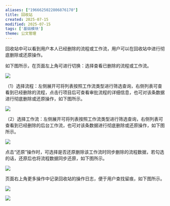 ```yaml
---
aliases: ["1966625022806876170"]
title: 回收站
created: 2025-07-15
modified: 2025-07-15
tags: ['基础模块']
theme: 公文管理
---
```


回收站中可以看到用户本人已经删除的流程或工作流，用户可以在回收站中进行彻底删除或还原操作。

如下图所示，在页面左上角可进行切换：选择查看已删除的流程或工作流。

![](de366bdd29ae0c62830ace8550da5f66.jpg)

（1）选择流程：左侧展开可将列表按照工作流类型进行筛选查询，右侧列表可查看到已经删除的流程，点击行项目后可查看审批流程的详细信息，也可对该条数据进行彻底删除或还原操作，如下图所示。

![](9e4b57fad60464ad6f61531d6feb438d.jpg)

（2）选择工作流：左侧展开可将列表按照工作流类型进行筛选查询，右侧列表可查看到已经删除的后台工作流，也可对该条数据进行彻底删除或还原操作，如下图所示。

![](3fca8121e160291b2bb29f84eee936f7.jpg)

点击“还原”操作时，可选择是否还原删除该工作流时同步删除的流程数据，若勾选的话，还原后也将流程数据同步还原，如下图所示。

![](3c0b05c36edd0be86ac6d36b83c2ea4c.jpg)

页面右上角更多操作中记录回收站的操作日志，便于用户查找留痕，如下图所示。

![](6679bdeb89c5bdeb88e521cdc59e9250.jpg)

![](e2b18d6328f508f48642d74a9b2a2420.jpg)